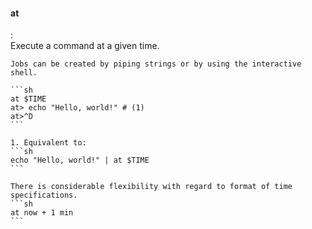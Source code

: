 #### at
:   
    Execute a command at a given time.

    Jobs can be created by piping strings or by using the interactive shell.

    ```sh
    at $TIME
    at> echo "Hello, world!" # (1)
    at>^D
    ```

    1. Equivalent to:
    ```sh
    echo "Hello, world!" | at $TIME
    ```

    There is considerable flexibility with regard to format of time specifications.
    ```sh
    at now + 1 min
    ```